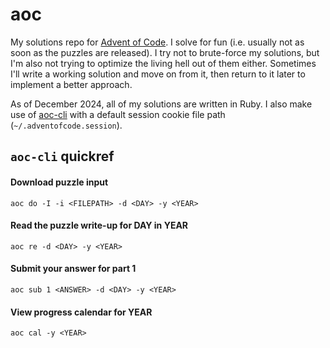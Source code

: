 # aoc

My solutions repo for [Advent of Code](https://adventofcode.com/). I solve for fun (i.e. usually not as soon as the puzzles are released). I try not to brute-force my solutions, but I'm also not trying to optimize the living hell out of them either. Sometimes I'll write a working solution and move on from it, then return to it later to implement a better approach.

As of December 2024, all of my solutions are written in Ruby. I also make use of [aoc-cli](https://github.com/scarvalhojr/aoc-cli) with a default session cookie file path (`~/.adventofcode.session`).

## `aoc-cli` quickref
#### Download puzzle input
```
aoc do -I -i <FILEPATH> -d <DAY> -y <YEAR>
```

#### Read the puzzle write-up for DAY in YEAR
```
aoc re -d <DAY> -y <YEAR>
```

#### Submit your answer for part 1
```
aoc sub 1 <ANSWER> -d <DAY> -y <YEAR>
```

#### View progress calendar for YEAR
```
aoc cal -y <YEAR>
```